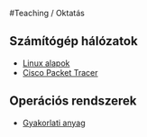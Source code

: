 #Teaching / Oktatás

## Számítógép hálózatok

 * [Linux alapok](https://github.com/Antiemes/Szamitogep_halozatok)
 * [Cisco Packet Tracer](https://github.com/Antiemes/Packet_Tracer)

## Operációs rendszerek

 * [Gyakorlati anyag](https://github.com/Antiemes/OS_gyak)

